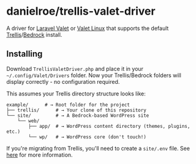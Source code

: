 # danielroe/trellis-valet-driver

A driver for [Laravel Valet](https://github.com/laravel/valet) or [Valet Linux](https://github.com/cpriego/valet-linux) that supports the default
[Trellis](https://roots.io/trellis)/[Bedrock](https://roots.io/bedrock/)
install.

## Installing

Download `TrellisValetDriver.php` and place it in your `~/.config/Valet/Drivers` folder. Now your Trellis/Bedrock folders will display correctly - no configuration required.

This assumes your Trellis directory structure looks like:

    example/      # → Root folder for the project
    ├── trellis/      # → Your clone of this repository
    └── site/         # → A Bedrock-based WordPress site
        └── web/
            ├── app/  # → WordPress content directory (themes, plugins, etc.)
            └── wp/   # → WordPress core (don't touch!)

If you're migrating from Trellis, you'll need to create a `site/.env` file. See [here](https://roots.io/bedrock/docs/environment-variables/) for more information.
